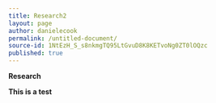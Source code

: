 ```yaml
---
title: Research2
layout: page
author: danielecook
permalink: /untitled-document/
source-id: 1NtEzH_S_s8nkmgTQ95LtGvuD8K8KETvoNg0ZT0lOQzc
published: true
---
```

**Research**

**This is a test**

